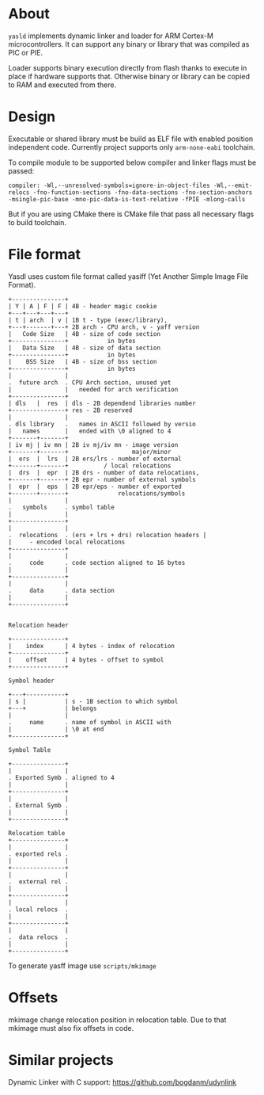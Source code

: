 # About

```yasld``` implements dynamic linker and loader for ARM Cortex-M microcontrollers. 
It can support any binary or library that was compiled as PIC or PIE. 

Loader supports binary execution directly from flash thanks to execute in place if hardware supports that. 
Otherwise binary or library can be copied to RAM and executed from there. 

# Design 

Executable or shared library must be build as ELF file with enabled position independent code. Currently project supports only ```arm-none-eabi``` toolchain. 

To compile module to be supported below compiler and linker flags must be passed:
```
compiler: -Wl,--unresolved-symbols=ignore-in-object-files -Wl,--emit-relocs -fno-function-sections -fno-data-sections -fno-section-anchors -msingle-pic-base -mno-pic-data-is-text-relative -fPIE -mlong-calls
```

But if you are using CMake there is CMake file that pass all necessary flags to build toolchain.

# File format 

Yasdl uses custom file format called yasiff (Yet Another Simple Image File Format).

```
+---------------+
| Y | A | F | F | 4B - header magic cookie 
+---+---+---+---+
| t | arch  | v | 1B t - type (exec/library),
+---+-------+---+ 2B arch - CPU arch, v - yaff version 
|   Code Size   | 4B - size of code section 
+---------------+           in bytes
|   Data Size   | 4B - size of data section 
+---------------+           in bytes
|    BSS Size   | 4B - size of bss section 
+---------------+           in bytes
|               |
.  future arch  . CPU Arch section, unused yet
|               |   needed for arch verification
+---------------+
| dls   |  res  | dls - 2B dependend libraries number
+---------------+ res - 2B reserved
|               |
. dls library   .   names in ASCII followed by versio  
|   names       |   ended with \0 aligned to 4 
+-------+-------+
| iv mj | iv mn | 2B iv mj/iv mn - image version 
+-------+-------+                  major/minor
|  ers  |  lrs  | 2B ers/lrs - number of external
+-------+-------+          / local relocations 
|  drs  |  epr  | 2B drs - number of data relocations,
+-------+-------+ 2B epr - number of external symbols 
|  epr  |  eps  | 2B epr/eps - number of exported  
+-------+-------+              relocations/symbols
|               |
.   symbols     . symbol table 
|               |  
+---------------+
|               |
.  relocations  . (ers + lrs + drs) relocation headers |               |     - encoded local relocations 
+---------------+
|               |
.     code      . code section aligned to 16 bytes 
|               |
+---------------+
|               |
.     data      . data section 
|               |
+---------------+


Relocation header 

+---------------+
|    index      | 4 bytes - index of relocation 
+---------------+
|    offset     | 4 bytes - offset to symbol 
+---------------+

Symbol header

+---+-----------+
| s |           | s - 1B section to which symbol  
+---+           | belongs
|               |
.     name      . name of symbol in ASCII with 
|               | \0 at end
+---------------+

Symbol Table 

+---------------+
|               |
. Exported Symb . aligned to 4 
|               |
+---------------+
|               |
. External Symb .
|               |
+---------------+

Relocation table 
+---------------+
|               |
. exported rels .
|               |
+---------------+
|               |
.  external rel .
|               |
+---------------+
|               |
. local relocs  .
|               |
+---------------+
|               |
.  data relocs  .
|               |
+---------------+

```

To generate yasff image use ```scripts/mkimage```

# Offsets 

mkimage change relocation position in relocation table. Due to that mkimage must also fix offsets in code.

# Similar projects 

Dynamic Linker with C support: https://github.com/bogdanm/udynlink

